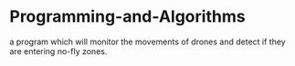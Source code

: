 # Programming-and-Algorithms
a program which will monitor the movements of drones and detect if they are entering no-fly zones.

